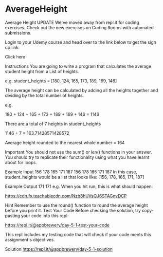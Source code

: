 # AverageHeight

Average Height
UPDATE
We've moved away from repl.it for coding exercises. Check out the new exercises on Coding Rooms with automated submissions.

Login to your Udemy course and head over to the link below to get the sign up link:

Click here

Instructions
You are going to write a program that calculates the average student height from a List of heights.

e.g. student_heights = [180, 124, 165, 173, 189, 169, 146]

The average height can be calculated by adding all the heights together and dividing by the total number of heights.

e.g.

180 + 124 + 165 + 173 + 189 + 169 + 146 = 1146

There are a total of 7 heights in student_heights

1146 ÷ 7 = 163.71428571428572

Average height rounded to the nearest whole number = 164

Important You should not use the sum() or len() functions in your answer. You should try to replicate their functionality using what you have learnt about for loops.

Example Input
156 178 165 171 187
156 178 165 171 187
In this case, student_heights would be a list that looks like: [156, 178, 165, 171, 187]

Example Output
171
171
e.g. When you hit run, this is what should happen:

https://cdn.fs.teachablecdn.com/Nzb8hUVsQJ6STAGnvDCP

Hint
Remember to use the round() function to round the average height before you print it.
Test Your Code
Before checking the solution, try copy-pasting your code into this repl:

https://repl.it/@appbrewery/day-5-1-test-your-code

This repl includes my testing code that will check if your code meets this assignment's objectives.

Solution
https://repl.it/@appbrewery/day-5-1-solution
